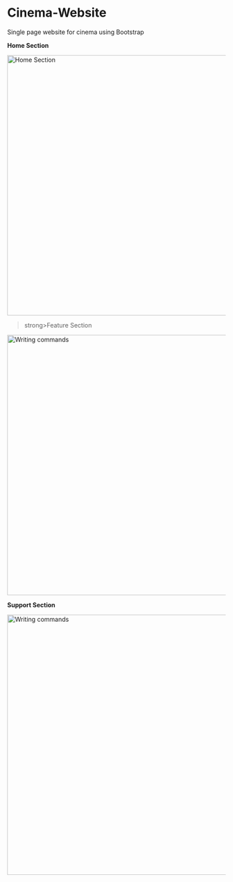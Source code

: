 # Cinema-Website

Single page website for cinema using Bootstrap

<strong>Home Section</strong>

<img src="http://s33.postimg.org/vq6p1z919/homepage.png" alt="Home Section" width="800" height="600"/>

>strong>Feature Section</strong>

<img src="http://s33.postimg.org/xs76g870e/featurepage.jpg" alt="Writing commands" width="800" height="600"/>

<strong>Support Section</strong>

<img src="http://s33.postimg.org/5kffzfsla/supportpage.jpg" alt="Writing commands" width="800" height="600"/>

